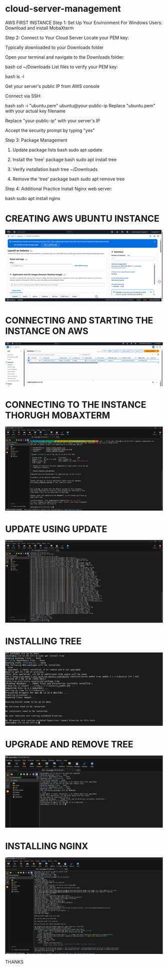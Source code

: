 # cloud-server-management
AWS FIRST INSTANCE
Step 1: Set Up Your Environment
For Windows Users:
Download and install MobaXterm

Step 2: Connect to Your Cloud Server
Locate your PEM key:

Typically downloaded to your Downloads folder

Open your terminal and navigate to the Downloads folder:

bash
cd ~/Downloads
List files to verify your PEM key:

bash
ls -l

Get your server's public IP from AWS console

Connect via SSH:

bash
ssh -i "ubuntu.pem" ubuntu@your-public-ip
Replace "ubuntu.pem" with your actual key filename

Replace "your-public-ip" with your server's IP

Accept the security prompt by typing "yes"

Step 3: Package Management
1. Update package lists
bash
sudo apt update

2. Install the 'tree' package
bash
sudo apt install tree

3. Verify installation
bash
tree ~/Downloads

4. Remove the 'tree' package
bash
sudo apt remove tree

Step 4: Additional Practice
Install Nginx web server:

bash
sudo apt install nginx

# CREATING AWS UBUNTU INSTANCE
![alt text](<Screenshot 2025-06-12 143222.png>)

# CONNECTING AND STARTING THE INSTANCE ON AWS

![alt text](<Screenshot 2025-06-12 144649.png>)

# CONNECTING TO THE INSTANCE THORUGH MOBAXTERM
![alt text](<Screenshot 2025-06-12 153938.png>)

# UPDATE USING UPDATE
 ![alt text](<Screenshot 2025-06-12 154400.png>)

 # INSTALLING TREE
 ![alt text](<Screenshot 2025-06-12 154447.png>)

 # UPGRADE AND REMOVE TREE
 ![alt text](<Screenshot 2025-06-12 154733.png>)

 # INSTALLING NGINX
 ![alt text](<Screenshot 2025-06-12 154858.png>)

THANKS